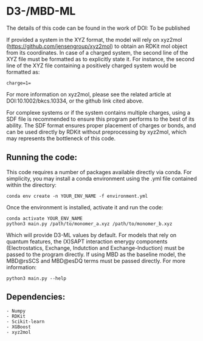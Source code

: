 # D3-/MBD-ML

The details of this code can be found in the work of DOI: To be published

If provided a system in the XYZ format, the model will rely on xyz2mol (https://github.com/jensengroup/xyz2mol) to obtain an RDKit mol object from its coordinates. In case of a charged system, the second line of the XYZ file must be formatted as to explicitly state it. For instance, the second line of the XYZ file containing a positively charged system would be formatted as:
```
charge=1=
```
For more information on xyz2mol, please see the related article at DOI:10.1002/bkcs.10334, or the github link cited above.

For complexe systems or if the system contains multiple charges, using a SDF file is recommended to ensure this program performs to the best of its ability. The SDF format ensures proper placement of charges or bonds, and can be used directly by RDKit without preprocessing by xyz2mol, which may represents the bottleneck of this code.


## Running the code:

This code requires a number of packages available directly via conda. For simplicity, you may install a conda environment using the .yml file contained within the directory:
```
conda env create -n YOUR_ENV_NAME -f environment.yml
```

Once the environment is installed, activate it and run the code:
 ```
 conda activate YOUR_ENV_NAME
 python3 main.py /path/to/monomer_a.xyz /path/to/monomer_b.xyz
 ```
Which will provide D3-ML values by default. For models that rely on quantum features, the (X)SAPT interaction enerygy components (Electrostatics, Exchange, Indutction and Exchange-Induction) must be passed to the program directly. If using MBD as the baseline model, the MBD@rsSCS and MBD@esDQ terms must be passed directly.
For more information:
```
python3 main.py --help
```

## Dependencies:
```
- Numpy
- RDKit
- Scikit-learn
- XGBoost
- xyz2mol
```
